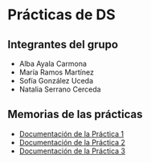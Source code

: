 # Prácticas de DS
## Integrantes del grupo
- Alba Ayala Carmona
- María Ramos Martínez
- Sofía González Uceda
- Natalia Serrano Cerceda
## Memorias de las prácticas
- [Documentación de la Práctica 1](Practica1/Práctica_1_DS.pdf)
- [Documentación de la Práctica 2](Practica2/Práctica_2_DS.pdf)
- [Documentación de la Práctica 3](practica3/Practica_3_DS.pdf)
